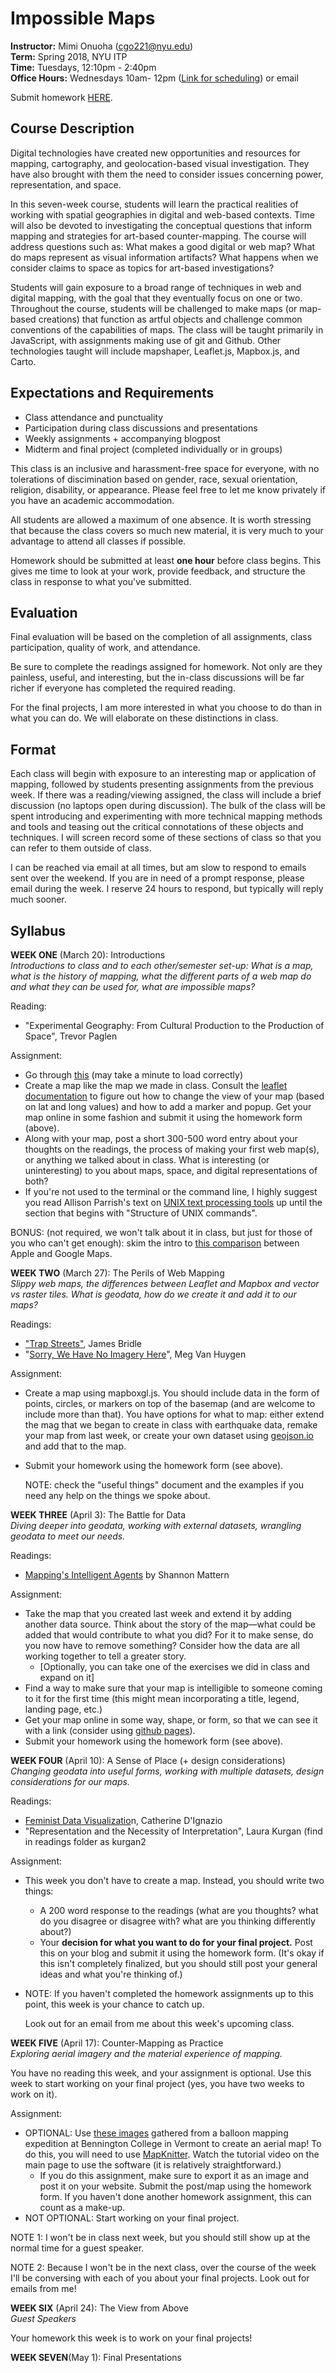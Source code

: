 # Impossible Maps

**Instructor:** Mimi Onuoha  (cgo221@nyu.edu)  
**Term:** Spring 2018, NYU ITP  
**Time:** Tuesdays, 12:10pm - 2:40pm   
**Office Hours:** Wednesdays 10am- 12pm ([Link for scheduling](https://calendar.google.com/calendar/selfsched?sstoken=UUl0bkJBeEw5QmpTfGRlZmF1bHR8MTVmMGJiY2ZkYjkyNWQ0NGQ1Y2YzODliMDQ0MmRlODU)) or email

Submit homework [HERE](https://docs.google.com/forms/d/e/1FAIpQLSfocVAYIRgXef4dXbr-fu3qYdosTLTtE6ZwEQDbkuiJljYWCw/viewform?usp=sf_link). 

## Course Description 

Digital technologies have created new opportunities and resources for mapping, cartography, and geolocation-based visual investigation. They have also brought with them the need to consider issues concerning power, representation, and space.

In this seven-week course, students will learn the practical realities of working with spatial geographies in digital and web-based contexts. Time will also be devoted to investigating the conceptual questions that inform mapping and strategies for art-based counter-mapping. The course will address questions such as: What makes a good digital or web map? What do maps represent as visual information artifacts? What happens when we consider claims to space as topics for art-based investigations?

Students will gain exposure to a broad range of techniques in web and digital mapping, with the goal that they eventually focus on one or two. Throughout the course, students will be challenged to make maps (or map-based creations) that function as artful objects and challenge common conventions of the capabilities of maps. The class will be taught primarily in JavaScript, with assignments making use of git and Github. Other technologies taught will include mapshaper, Leaflet.js, Mapbox.js, and Carto.

## Expectations and Requirements
- Class attendance and punctuality 
- Participation during class discussions and presentations
- Weekly assignments + accompanying blogpost  
- Midterm and final project (completed individually or in groups)

This class is an inclusive and harassment-free space for everyone, with no tolerations of discimination based on gender, race, sexual orientation, religion, disability, or appearance. Please feel free to let me know privately if you have an academic accommodation.  

All students are allowed a maximum of one absence. It is worth stressing that because the class covers so much new material, it is very much to your advantage to attend all classes if possible. 

Homework should be submitted at least **one hour** before class begins. This gives me time to look at your work, provide feedback, and structure the class in response to what you've submitted. 


## Evaluation
Final evaluation will be based on the completion of all assignments, class participation, quality of work, and attendance. 

Be sure to complete the readings assigned for homework. Not only are they painless, useful, and interesting, but the in-class discussions will be far richer if everyone has completed the required reading.   

For the final projects, I am more interested in what you choose to do than in what you can do. We will elaborate on these distinctions in class. 

## Format 
Each class will begin with exposure to an interesting map or application of mapping, followed by students presenting assignments from the previous week. If there was a reading/viewing assigned, the class will include a brief discussion (no laptops open during discussion). The bulk of the class will be spent introducing and experimenting with more technical mapping methods and tools and teasing out the critical connotations of these objects and techniques. I will screen record some of these sections of class so that you can refer to them outside of class.

I can be reached via email at all times, but am slow to respond to emails sent over the weekend. If you are in need of a prompt response, please email during the week. I reserve 24 hours to respond, but typically will reply much sooner. 

## Syllabus
**WEEK ONE** (March 20): Introductions      
*Introductions to class and to each other/semester set-up:  What is a map, what is the history of mapping, what the different parts of a web map do and what they can be used for, what are impossible maps?* 

Reading:

- "Experimental Geography: From Cultural Production to the Production of Space", Trevor Paglen

Assignment:

- Go through [this](http://maptime.io/anatomy-of-a-web-map/#0) (may take a minute to load correctly)
- Create a map like the map we made in class. Consult the [leaflet documentation](http://leafletjs.com/) to figure out how to change the view of your map (based on lat and long values) and how to add a marker and popup. Get your map online in some fashion and submit it using the homework form (above).
- Along with your map, post a short 300-500 word entry about your thoughts on the readings, the process of making your first web map(s), or anything we talked about in class. What is interesting (or uninteresting) to you about maps, space, and digital representations of both? 
- If you're not used to the terminal or the command line, I highly suggest you read Allison Parrish's text on [UNIX text processing tools](http://rwet.decontextualize.com/book/unix/) up until the section that begins with "Structure of UNIX commands".

BONUS: (not required, we won't talk about it in class, but just for those of you who can't get enough): skim the intro to [this comparison](https://www.justinobeirne.com/cartography-comparison) between Apple and Google Maps. 



**WEEK TWO**  (March 27):  The Perils of Web Mapping    
*Slippy web maps, the differences between Leaflet and Mapbox and vector vs raster tiles.  What is geodata, how do we create it and add it to our maps?* 

Readings:

- ["Trap Streets"](http://www.cabinetmagazine.org/issues/47/bridle.php), James Bridle 
- "[Sorry, We Have No Imagery Here](https://www.atlasobscura.com/articles/investigating-censored-spots-on-google-earth)", Meg Van Huygen

Assignment:

- Create a map using mapboxgl.js. You should include data in the form of points, circles, or markers on top of the basemap (and are welcome to include more than that). You have options for what to map: either extend the mag that we began to create in class with earthquake data, remake your map from last week, or create your own dataset using [geojson.io](http://geojson.io/) and add that to the map. 

- Submit your homework using the homework form (see above). 

  NOTE: check the "useful things" document and the examples if you need any help on the things we spoke about. 


**WEEK THREE** (April 3): The Battle for Data    
*Diving deeper into geodata, working with external datasets, wrangling geodata to meet our needs.*

Readings:

- [Mapping's Intelligent Agents](https://placesjournal.org/article/mappings-intelligent-agents/) by Shannon Mattern 

Assignment:

- Take the map that you created last week and extend it by adding another data source. Think about the story of the map—what could be added that would contribute to what you did? For it to make sense, do you now have to remove something? Consider how the data are all working together to tell a greater story. 
  - [Optionally, you can take one of the exercises we did in class and expand on it]
- Find a way to make sure that your map is intelligible to someone coming to it for the first time (this might mean incorporating a title, legend, landing page, etc.)
- Get your map online in some way, shape, or form, so that we can see it with a link (consider using [github pages](https://pages.github.com/)).
- Submit your homework using the homework form (see above). 


**WEEK FOUR** (April 10): A Sense of Place (+ design considerations)   
*Changing geodata into useful forms, working with multiple datasets, design considerations for our maps.*

Readings:

- [Feminist Data Visualizatio](https://civic.mit.edu/feminist-data-visualization)n, Catherine D'Ignazio 
- "Representation and the Necessity of Interpretation", Laura Kurgan (find in readings folder as kurgan2

Assignment:

- This week you don't have to create a map. Instead, you should write two things:

  - A 200 word response to the readings (what are you thoughts? what do you disagree or disagree with? what are you thinking differently about?)
  - Your **decision for  what you want to do for your final project.** Post this on your blog and submit it using the homework form. (It's okay if this isn't completely finalized, but you should still post your general ideas and what you're thinking of.)

- NOTE: If you haven't completed the homework assignments up to this point, this week is your chance to catch up. 

  Look out for an email from me about this week's upcoming class. 

**WEEK FIVE** (April 17): Counter-Mapping as Practice   
*Exploring aerial imagery and the material experience of mapping.* 

You have no reading this week, and your assignment is optional. Use this week to start working on your final project (yes, you have two weeks to work on it). 

Assignment:

- OPTIONAL: Use [these images](https://www.dropbox.com/sh/rju8axnigf0injo/AABqFN8yU90U0imAVHsmozoPa?dl=0) gathered from a balloon mapping expedition at Bennington College in Vermont to create an aerial map! To do this, you will need to use [MapKnitter](https://mapknitter.org/). Watch the tutorial video on the main page to use the software (it is relatively straightforward.)
  - If you do this assignment, make sure to export it as an image and post it on your website. Submit the post/map using the homework form. If you haven't done another homework assignment, this can count as a make-up. 
- NOT OPTIONAL: Start working on your final project. 

NOTE 1: I won't be in class next week, but you should still show up at the normal time for a guest speaker. 

NOTE 2: Because I won't be in the next class, over the course of the week I'll be conversing with each of you about your final projects. Look out for emails from me! 

**WEEK SIX** (April 24): The View from Above    
*Guest Speakers* 

Your homework this week is to work on your final projects! 


**WEEK SEVEN**(May 1): Final Presentations     



